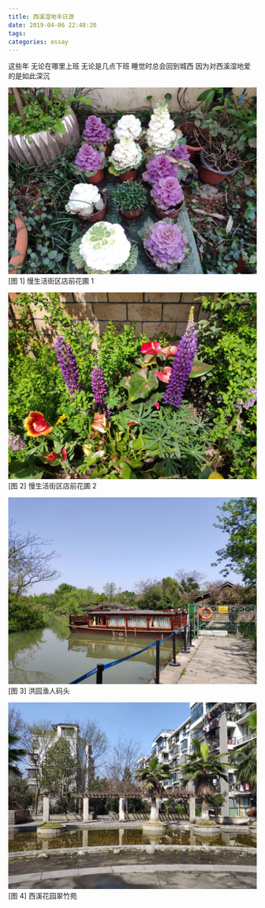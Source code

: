 ```yaml
---
title: 西溪湿地半日游
date: 2019-04-06 22:48:20
tags: 
categories: essay
---
```


这些年
无论在哪里上班
无论是几点下班
睡觉时总会回到城西
因为对西溪湿地爱的是如此深沉

![西西湿地](/images/essay/482317088.jpg)
[图 1] 慢生活街区店前花圃 1

<!--more-->

![蒋村集市](/images/essay/2090297738.jpg)
[图 2] 慢生活街区店前花圃 2

![洪园渔人码头](/images/essay/1024445398.jpg)
[图 3] 洪园渔人码头

![西西湿地](/images/essay/1131758639.jpg)
[图 4] 西溪花园翠竹苑

